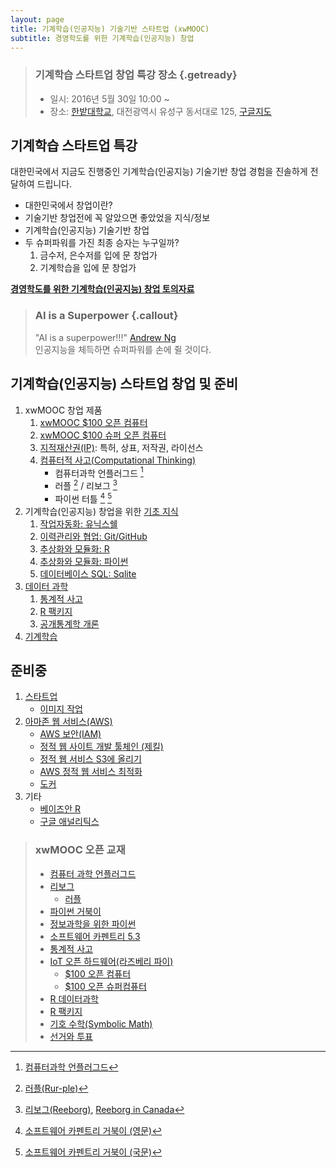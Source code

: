 ```yaml
---
layout: page
title: 기계학습(인공지능) 기술기반 스타트업 (xwMOOC)
subtitle: 경영학도를 위한 기계학습(인공지능) 창업 
---
```


> ### 기계학습 스타트업 창업 특강 장소 {.getready}
>
> * 일시: 2016년 5월 30일 10:00 ~
> * 장소: [한밭대학교](http://www.hanbat.ac.kr/), 대전광역시 유성구 동서대로 125, <a href="http://maps.google.com/maps?q=36.3508036,127.2984221">구글지도</a>

## 기계학습 스타트업 특강

대한민국에서 지금도 진행중인 기계학습(인공지능) 기술기반 창업 경험을 진솔하게 전달하여 드립니다.

* 대한민국에서 창업이란?
* 기술기반 창업전에 꼭 알았으면 좋았었을 지식/정보
* 기계학습(인공지능) 기술기반 창업
* 두 슈퍼파워를 가진 최종 승자는 누구일까?
    1. 금수저, 은수저를 입에 문 창업가
    1. 기계학습을 입에 문 창업가

**[경영학도를 위한 기계학습(인공지능) 창업 토의자료](http://statkclee.github.io/slideshows/hanbat/)**

> ### AI is a Superpower {.callout}
>
> "AI is a superpower!!!" [Andrew Ng](https://twitter.com/andrewyng/status/728986380638916609)  
> 인공지능을 체득하면 슈퍼파워를 손에 쥘 것이다.

## 기계학습(인공지능) 스타트업 창업 및 준비

1. xwMOOC 창업 제품
    1. [xwMOOC $100 오픈 컴퓨터](http://computer.xwmooc.org/)
    1. [xwMOOC $100 슈퍼 오픈 컴퓨터](http://computers.xwmooc.org/)
    1. [지적재산권(IP)](http://statkclee.github.io/open-source-for-business/): 특허, 상표, 저작권, 라이선스
    1. [컴퓨터적 사고(Computational Thinking)](http://statkclee.github.io/dreamtalk/)
         - 컴퓨터과학 언플러그드 [^1]
         - 러플 [^2] / 리보그 [^3]
         - 파이썬 터틀 [^4] [^5]
1. 기계학습(인공지능) 창업을 위한 [기초 지식](http://swcarpentry.xwmooc.org/)
    1. [작업자동화: 유닉스쉘](http://statkclee.github.io/shell-novice/index-kr.html)
    1. [이력관리와 협업: Git/GitHub](http://statkclee.github.io/git-novice/index-kr.html)
    1. [추상화와 모듈화: R](http://statkclee.github.io/r-novice-inflammation/index-kr.html)
    1. [추상화와 모듈화: 파이썬](http://statkclee.github.io/python-novice-inflammation/index-kr.html)
    1. [데이터베이스 SQL: Sqlite](http://statkclee.github.io/sql-novice-survey/index-kr.html)
1. [데이터 과학](http://data-science.xwmooc.org/)
    1. [통계적 사고](http://think-stat.xwmooc.org/)
    1. [R 팩키지](http://r-pkgs.xwmooc.org/)
    1. [공개통계학 개론](https://github.com/statkclee/openintro-statistics)
1. [기계학습](http://statkclee.github.io/ml/)

## 준비중 

1.  [스타트업](startup.html)
    - [이미지 작업](edit-image.html)
1.  [아마존 웹 서비스(AWS)](aws.html)
    - [AWS 보안(IAM)](aws-iam.html)
    - [정적 웹 사이트 개발 툴체인 (제킬)](aws-jekyll-toolchain.html)
    - [정적 웹 서비스 S3에 올리기](aws-static-web-s3.html)    
    - [AWS 정적 웹 서비스 최적화](aws-static-web-optimization.html)
    - [도커](aws-docker.html)
1.  기타
    -  [베이즈안 R](bayesian-r.html)
    -  [구글 애널리틱스](data-science-ga.html)

[^1]: [컴퓨터과학 언플러그드](http://unplugged.xwmooc.org)
[^2]: [러플(Rur-ple)](http://rur-ple.xwmooc.org/)
[^3]: [리보그(Reeborg)](http://reeborg.xwmooc.org/), [Reeborg in Canada](http://reeborg.ca/docs/kr/)
[^4]: [소프트웨어 카펜트리 거북이 (영문)](http://swcarpentry.github.io/python-novice-turtles/)
[^5]: [소프트웨어 카펜트리 거북이 (국문)](http://swcarpentry.github.io/python-novice-turtles/index-kr.html)

> ### xwMOOC 오픈 교재
> 
> - [컴퓨터 과학 언플러그드](http://unplugged.xwmooc.org)  
> - [리보그](http://reeborg.xwmooc.org)  
>      - [러플](http://rur-ple.xwmooc.org)  
> - [파이썬 거북이](http://swcarpentry.github.io/python-novice-turtles/index-kr.html)  
> - [정보과학을 위한 파이썬](http://python.xwmooc.org)  
> - [소프트웨어 카펜트리 5.3](http://swcarpentry.xwmooc.org)
> - [통계적 사고](http://think-stat.xwmooc.org/)
> - [IoT 오픈 하드웨어(라즈베리 파이)](http://raspberry-pi.xwmooc.org/)
>     - [$100 오픈 컴퓨터](http://computer.xwmooc.org/)   
>     - [$100 오픈 슈퍼컴퓨터](http://computers.xwmooc.org/)
> - [R 데이터과학](http://data-science.xwmooc.org/)
> - [R 팩키지](http://r-pkgs.xwmooc.org/)
> - [기호 수학(Symbolic Math)](http://sympy.xwmooc.org/)
> - [선거와 투표](http://politics.xwmooc.org/)
